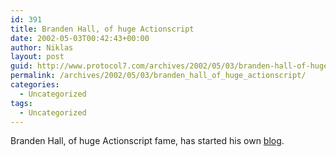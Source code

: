 ```yaml
---
id: 391
title: Branden Hall, of huge Actionscript
date: 2002-05-03T00:42:43+00:00
author: Niklas
layout: post
guid: http://www.protocol7.com/archives/2002/05/03/branden-hall-of-huge-actionscript/
permalink: /archives/2002/05/03/branden_hall_of_huge_actionscript/
categories:
  - Uncategorized
tags:
  - Uncategorized
---
```

<div class='microid-d3bf1b16adda76aba968d55d8c46f3b0180596df'>
  <p>
    Branden Hall, of huge Actionscript fame, has started his own <a href="http://www.waxpraxis.org/">blog</a>.
  </p>
</div>